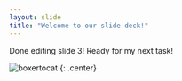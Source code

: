```yaml
---
layout: slide
title: "Welcome to our slide deck!"
---
```


Done editing slide 3! Ready for my next task!

![boxertocat](https://octodex.github.com/images/boxertocat_octodex.jpg)
{: .center}

